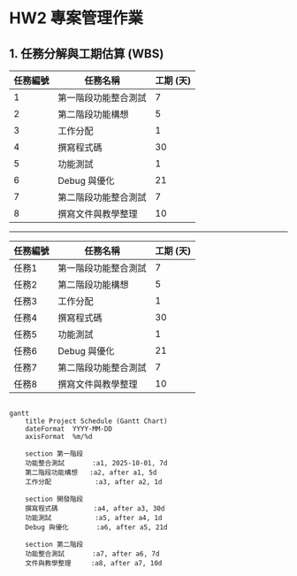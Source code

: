 # HW2 專案管理作業

## 1. 任務分解與工期估算 (WBS)

| 任務編號 | 任務名稱           | 工期 (天) |
|----------|--------------------|-----------|
| 1        | 第一階段功能整合測試 | 7         |
| 2        | 第二階段功能構想     | 5         |
| 3        | 工作分配             | 1         |
| 4        | 撰寫程式碼           | 30        |
| 5        | 功能測試             | 1         |
| 6        | Debug 與優化         | 21        |
| 7        | 第二階段功能整合測試 | 7         |
| 8        | 撰寫文件與教學整理   | 10        |

---

| 任務編號 | 任務名稱               | 工期 (天) |
|----------|------------------------|-----------|
| 任務1    | 第一階段功能整合測試     | 7         |
| 任務2    | 第二階段功能構想         | 5         |
| 任務3    | 工作分配                 | 1         |
| 任務4    | 撰寫程式碼               | 30        |
| 任務5    | 功能測試                 | 1         |
| 任務6    | Debug 與優化             | 21        |
| 任務7    | 第二階段功能整合測試     | 7         |
| 任務8    | 撰寫文件與教學整理       | 10        |


```mermaid

gantt
    title Project Schedule (Gantt Chart)
    dateFormat  YYYY-MM-DD
    axisFormat  %m/%d

    section 第一階段
    功能整合測試       :a1, 2025-10-01, 7d
    第二階段功能構想   :a2, after a1, 5d
    工作分配           :a3, after a2, 1d

    section 開發階段
    撰寫程式碼         :a4, after a3, 30d
    功能測試           :a5, after a4, 1d
    Debug 與優化       :a6, after a5, 21d

    section 第二階段
    功能整合測試       :a7, after a6, 7d
    文件與教學整理     :a8, after a7, 10d




